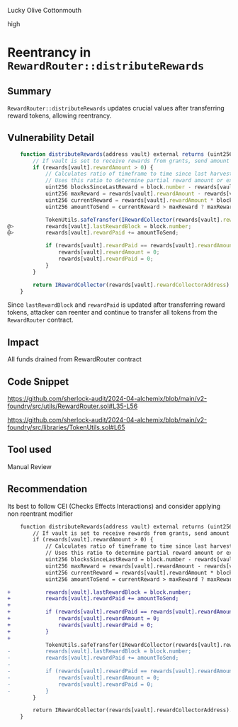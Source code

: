 Lucky Olive Cottonmouth

high

# Reentrancy in `RewardRouter::distributeRewards`

## Summary
`RewardRouter::distributeRewards` updates crucial values after transferring reward tokens, allowing reentrancy.

## Vulnerability Detail
```javascript
    function distributeRewards(address vault) external returns (uint256) {
        // If vault is set to receive rewards from grants, send amount to reward collector to donate
        if (rewards[vault].rewardAmount > 0) {
            // Calculates ratio of timeframe to time since last harvest
            // Uses this ratio to determine partial reward amount or extra reward amount
            uint256 blocksSinceLastReward = block.number - rewards[vault].lastRewardBlock;
            uint256 maxReward = rewards[vault].rewardAmount - rewards[vault].rewardPaid;
            uint256 currentReward = rewards[vault].rewardAmount * blocksSinceLastReward / rewards[vault].rewardTimeframe;
            uint256 amountToSend = currentReward > maxReward ? maxReward : currentReward;

            TokenUtils.safeTransfer(IRewardCollector(rewards[vault].rewardCollectorAddress).rewardToken(), rewards[vault].rewardCollectorAddress, amountToSend);
@>          rewards[vault].lastRewardBlock = block.number;
@>          rewards[vault].rewardPaid += amountToSend;

            if (rewards[vault].rewardPaid == rewards[vault].rewardAmount) {
                rewards[vault].rewardAmount = 0;
                rewards[vault].rewardPaid = 0;
            }
        }

        return IRewardCollector(rewards[vault].rewardCollectorAddress).claimAndDonateRewards(vault, IRewardCollector(rewards[vault].rewardCollectorAddress).getExpectedExchange(vault) * slippageBPS / BPS);
    }
```

Since `lastRewardBlock` and `rewardPaid` is updated after transferring reward tokens, attacker can reenter and continue to transfer all tokens from the `RewardRouter` contract. 

## Impact
All funds drained from RewardRouter contract

## Code Snippet
https://github.com/sherlock-audit/2024-04-alchemix/blob/main/v2-foundry/src/utils/RewardRouter.sol#L35-L56

https://github.com/sherlock-audit/2024-04-alchemix/blob/main/v2-foundry/src/libraries/TokenUtils.sol#L65

## Tool used
Manual Review

## Recommendation
Its best to follow CEI (Checks Effects Interactions) and consider applying non reentrant modifier

```diff
    function distributeRewards(address vault) external returns (uint256) {
        // If vault is set to receive rewards from grants, send amount to reward collector to donate
        if (rewards[vault].rewardAmount > 0) {
            // Calculates ratio of timeframe to time since last harvest
            // Uses this ratio to determine partial reward amount or extra reward amount
            uint256 blocksSinceLastReward = block.number - rewards[vault].lastRewardBlock;
            uint256 maxReward = rewards[vault].rewardAmount - rewards[vault].rewardPaid;
            uint256 currentReward = rewards[vault].rewardAmount * blocksSinceLastReward / rewards[vault].rewardTimeframe;
            uint256 amountToSend = currentReward > maxReward ? maxReward : currentReward;

+           rewards[vault].lastRewardBlock = block.number;
+           rewards[vault].rewardPaid += amountToSend;
+
+           if (rewards[vault].rewardPaid == rewards[vault].rewardAmount) {
+               rewards[vault].rewardAmount = 0;
+               rewards[vault].rewardPaid = 0;
+           }
+
            TokenUtils.safeTransfer(IRewardCollector(rewards[vault].rewardCollectorAddress).rewardToken(), rewards[vault].rewardCollectorAddress, amountToSend);
-           rewards[vault].lastRewardBlock = block.number;
-           rewards[vault].rewardPaid += amountToSend;
-
-           if (rewards[vault].rewardPaid == rewards[vault].rewardAmount) {
-               rewards[vault].rewardAmount = 0;
-               rewards[vault].rewardPaid = 0;
-           }
        }

        return IRewardCollector(rewards[vault].rewardCollectorAddress).claimAndDonateRewards(vault, IRewardCollector(rewards[vault].rewardCollectorAddress).getExpectedExchange(vault) * slippageBPS / BPS);
    }
```